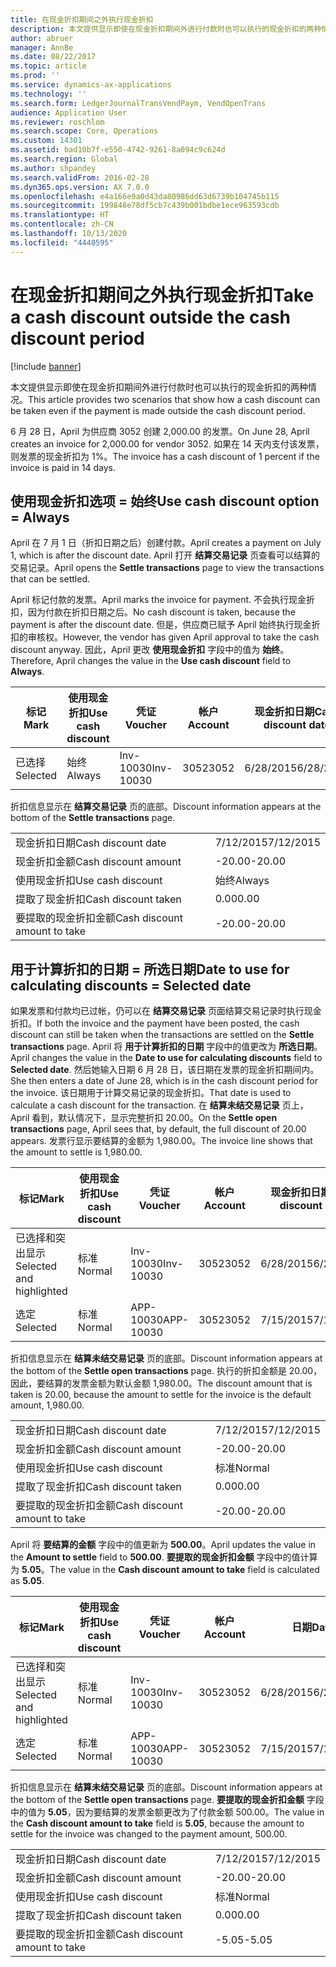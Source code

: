 ```yaml
---
title: 在现金折扣期间之外执行现金折扣
description: 本文提供显示即使在现金折扣期间外进行付款时也可以执行的现金折扣的两种情况。
author: abruer
manager: AnnBe
ms.date: 08/22/2017
ms.topic: article
ms.prod: ''
ms.service: dynamics-ax-applications
ms.technology: ''
ms.search.form: LedgerJournalTransVendPaym, VendOpenTrans
audience: Application User
ms.reviewer: roschlom
ms.search.scope: Core, Operations
ms.custom: 14301
ms.assetid: bad10b7f-e550-4742-9261-8a094c9c624d
ms.search.region: Global
ms.author: shpandey
ms.search.validFrom: 2016-02-28
ms.dyn365.ops.version: AX 7.0.0
ms.openlocfilehash: e4a166e9a0d43da80986dd63d6739b104745b115
ms.sourcegitcommit: 199848e78df5cb7c439b001bdbe1ece963593cdb
ms.translationtype: HT
ms.contentlocale: zh-CN
ms.lasthandoff: 10/13/2020
ms.locfileid: "4440595"
---
```

# <a name="take-a-cash-discount-outside-the-cash-discount-period"></a><span data-ttu-id="87e32-103">在现金折扣期间之外执行现金折扣</span><span class="sxs-lookup"><span data-stu-id="87e32-103">Take a cash discount outside the cash discount period</span></span>

[!include [banner](../includes/banner.md)]

<span data-ttu-id="87e32-104">本文提供显示即使在现金折扣期间外进行付款时也可以执行的现金折扣的两种情况。</span><span class="sxs-lookup"><span data-stu-id="87e32-104">This article provides two scenarios that show how a cash discount can be taken even if the payment is made outside the cash discount period.</span></span>

<span data-ttu-id="87e32-105">6 月 28 日，April 为供应商 3052 创建 2,000.00 的发票。</span><span class="sxs-lookup"><span data-stu-id="87e32-105">On June 28, April creates an invoice for 2,000.00 for vendor 3052.</span></span> <span data-ttu-id="87e32-106">如果在 14 天内支付该发票，则发票的现金折扣为 1%。</span><span class="sxs-lookup"><span data-stu-id="87e32-106">The invoice has a cash discount of 1 percent if the invoice is paid in 14 days.</span></span>

## <a name="use-cash-discount-option--always"></a><span data-ttu-id="87e32-107">使用现金折扣选项 = 始终</span><span class="sxs-lookup"><span data-stu-id="87e32-107">Use cash discount option = Always</span></span>
<span data-ttu-id="87e32-108">April 在 7 月 1 日（折扣日期之后）创建付款。</span><span class="sxs-lookup"><span data-stu-id="87e32-108">April creates a payment on July 1, which is after the discount date.</span></span> <span data-ttu-id="87e32-109">April 打开 **结算交易记录** 页查看可以结算的交易记录。</span><span class="sxs-lookup"><span data-stu-id="87e32-109">April opens the **Settle transactions** page to view the transactions that can be settled.</span></span> 

<span data-ttu-id="87e32-110">April 标记付款的发票。</span><span class="sxs-lookup"><span data-stu-id="87e32-110">April marks the invoice for payment.</span></span> <span data-ttu-id="87e32-111">不会执行现金折扣，因为付款在折扣日期之后。</span><span class="sxs-lookup"><span data-stu-id="87e32-111">No cash discount is taken, because the payment is after the discount date.</span></span> <span data-ttu-id="87e32-112">但是，供应商已赋予 April 始终执行现金折扣的审核权。</span><span class="sxs-lookup"><span data-stu-id="87e32-112">However, the vendor has given April approval to take the cash discount anyway.</span></span> <span data-ttu-id="87e32-113">因此，April 更改 **使用现金折扣** 字段中的值为 **始终**。</span><span class="sxs-lookup"><span data-stu-id="87e32-113">Therefore, April changes the value in the **Use cash discount** field to **Always**.</span></span>

| <span data-ttu-id="87e32-114">标记</span><span class="sxs-lookup"><span data-stu-id="87e32-114">Mark</span></span>     | <span data-ttu-id="87e32-115">使用现金折扣</span><span class="sxs-lookup"><span data-stu-id="87e32-115">Use cash discount</span></span> | <span data-ttu-id="87e32-116">凭证</span><span class="sxs-lookup"><span data-stu-id="87e32-116">Voucher</span></span>   | <span data-ttu-id="87e32-117">帐户</span><span class="sxs-lookup"><span data-stu-id="87e32-117">Account</span></span> | <span data-ttu-id="87e32-118">现金折扣日期</span><span class="sxs-lookup"><span data-stu-id="87e32-118">Cash discount date</span></span> | <span data-ttu-id="87e32-119">到期日期</span><span class="sxs-lookup"><span data-stu-id="87e32-119">Due date</span></span>  | <span data-ttu-id="87e32-120">开票</span><span class="sxs-lookup"><span data-stu-id="87e32-120">Invoice</span></span> | <span data-ttu-id="87e32-121">交易记录币种金额</span><span class="sxs-lookup"><span data-stu-id="87e32-121">Amount in transaction currency</span></span> | <span data-ttu-id="87e32-122">货币</span><span class="sxs-lookup"><span data-stu-id="87e32-122">Currency</span></span> | <span data-ttu-id="87e32-123">要结算的金额</span><span class="sxs-lookup"><span data-stu-id="87e32-123">Amount to settle</span></span> |
|----------|-------------------|-----------|---------|--------------------|-----------|---------|--------------------------------|----------|------------------|
| <span data-ttu-id="87e32-124">已选择</span><span class="sxs-lookup"><span data-stu-id="87e32-124">Selected</span></span> | <span data-ttu-id="87e32-125">始终</span><span class="sxs-lookup"><span data-stu-id="87e32-125">Always</span></span>            | <span data-ttu-id="87e32-126">Inv-10030</span><span class="sxs-lookup"><span data-stu-id="87e32-126">Inv-10030</span></span> | <span data-ttu-id="87e32-127">3052</span><span class="sxs-lookup"><span data-stu-id="87e32-127">3052</span></span>    | <span data-ttu-id="87e32-128">6/28/2015</span><span class="sxs-lookup"><span data-stu-id="87e32-128">6/28/2015</span></span>          | <span data-ttu-id="87e32-129">7/12/2015</span><span class="sxs-lookup"><span data-stu-id="87e32-129">7/12/2015</span></span> | <span data-ttu-id="87e32-130">10030</span><span class="sxs-lookup"><span data-stu-id="87e32-130">10030</span></span>   | <span data-ttu-id="87e32-131">-2,000.00</span><span class="sxs-lookup"><span data-stu-id="87e32-131">-2,000.00</span></span>                      | <span data-ttu-id="87e32-132">美元</span><span class="sxs-lookup"><span data-stu-id="87e32-132">USD</span></span>      | <span data-ttu-id="87e32-133">-1,980.00</span><span class="sxs-lookup"><span data-stu-id="87e32-133">-1,980.00</span></span>        |

<span data-ttu-id="87e32-134">折扣信息显示在 **结算交易记录** 页的底部。</span><span class="sxs-lookup"><span data-stu-id="87e32-134">Discount information appears at the bottom of the **Settle transactions** page.</span></span>

|                              |           |
|------------------------------|-----------|
| <span data-ttu-id="87e32-135">现金折扣日期</span><span class="sxs-lookup"><span data-stu-id="87e32-135">Cash discount date</span></span>           | <span data-ttu-id="87e32-136">7/12/2015</span><span class="sxs-lookup"><span data-stu-id="87e32-136">7/12/2015</span></span> |
| <span data-ttu-id="87e32-137">现金折扣金额</span><span class="sxs-lookup"><span data-stu-id="87e32-137">Cash discount amount</span></span>         | <span data-ttu-id="87e32-138">-20.00</span><span class="sxs-lookup"><span data-stu-id="87e32-138">-20.00</span></span>    |
| <span data-ttu-id="87e32-139">使用现金折扣</span><span class="sxs-lookup"><span data-stu-id="87e32-139">Use cash discount</span></span>            | <span data-ttu-id="87e32-140">始终</span><span class="sxs-lookup"><span data-stu-id="87e32-140">Always</span></span>    |
| <span data-ttu-id="87e32-141">提取了现金折扣</span><span class="sxs-lookup"><span data-stu-id="87e32-141">Cash discount taken</span></span>          | <span data-ttu-id="87e32-142">0.00</span><span class="sxs-lookup"><span data-stu-id="87e32-142">0.00</span></span>      |
| <span data-ttu-id="87e32-143">要提取的现金折扣金额</span><span class="sxs-lookup"><span data-stu-id="87e32-143">Cash discount amount to take</span></span> | <span data-ttu-id="87e32-144">-20.00</span><span class="sxs-lookup"><span data-stu-id="87e32-144">-20.00</span></span>    |

## <a name="date-to-use-for-calculating-discounts--selected-date"></a><span data-ttu-id="87e32-145">用于计算折扣的日期 = 所选日期</span><span class="sxs-lookup"><span data-stu-id="87e32-145">Date to use for calculating discounts = Selected date</span></span>
<span data-ttu-id="87e32-146">如果发票和付款均已过帐，仍可以在 **结算交易记录** 页面结算交易记录时执行现金折扣。</span><span class="sxs-lookup"><span data-stu-id="87e32-146">If both the invoice and the payment have been posted, the cash discount can still be taken when the transactions are settled on the **Settle transactions** page.</span></span> <span data-ttu-id="87e32-147">April 将 **用于计算折扣的日期** 字段中的值更改为 **所选日期**。</span><span class="sxs-lookup"><span data-stu-id="87e32-147">April changes the value in the **Date to use for calculating discounts** field to **Selected date**.</span></span> <span data-ttu-id="87e32-148">然后她输入日期 6 月 28 日，该日期在发票的现金折扣期间内。</span><span class="sxs-lookup"><span data-stu-id="87e32-148">She then enters a date of June 28, which is in the cash discount period for the invoice.</span></span> <span data-ttu-id="87e32-149">该日期用于计算交易记录的现金折扣。</span><span class="sxs-lookup"><span data-stu-id="87e32-149">That date is used to calculate a cash discount for the transaction.</span></span> <span data-ttu-id="87e32-150">在 **结算未结交易记录** 页上，April 看到，默认情况下，显示完整折扣 20.00。</span><span class="sxs-lookup"><span data-stu-id="87e32-150">On the **Settle open transactions** page, April sees that, by default, the full discount of 20.00 appears.</span></span> <span data-ttu-id="87e32-151">发票行显示要结算的金额为 1,980.00。</span><span class="sxs-lookup"><span data-stu-id="87e32-151">The invoice line shows that the amount to settle is 1,980.00.</span></span>

| <span data-ttu-id="87e32-152">标记</span><span class="sxs-lookup"><span data-stu-id="87e32-152">Mark</span></span>                     | <span data-ttu-id="87e32-153">使用现金折扣</span><span class="sxs-lookup"><span data-stu-id="87e32-153">Use cash discount</span></span> | <span data-ttu-id="87e32-154">凭证</span><span class="sxs-lookup"><span data-stu-id="87e32-154">Voucher</span></span>   | <span data-ttu-id="87e32-155">帐户</span><span class="sxs-lookup"><span data-stu-id="87e32-155">Account</span></span> | <span data-ttu-id="87e32-156">现金折扣日期</span><span class="sxs-lookup"><span data-stu-id="87e32-156">Cash discount date</span></span> | <span data-ttu-id="87e32-157">到期日期</span><span class="sxs-lookup"><span data-stu-id="87e32-157">Due date</span></span>  | <span data-ttu-id="87e32-158">开票</span><span class="sxs-lookup"><span data-stu-id="87e32-158">Invoice</span></span> | <span data-ttu-id="87e32-159">交易记录币种金额</span><span class="sxs-lookup"><span data-stu-id="87e32-159">Amount in transaction currency</span></span> | <span data-ttu-id="87e32-160">货币</span><span class="sxs-lookup"><span data-stu-id="87e32-160">Currency</span></span> | <span data-ttu-id="87e32-161">要结算的金额</span><span class="sxs-lookup"><span data-stu-id="87e32-161">Amount to settle</span></span> |
|--------------------------|-------------------|-----------|---------|--------------------|-----------|---------|--------------------------------|----------|------------------|
| <span data-ttu-id="87e32-162">已选择和突出显示</span><span class="sxs-lookup"><span data-stu-id="87e32-162">Selected and highlighted</span></span> | <span data-ttu-id="87e32-163">标准</span><span class="sxs-lookup"><span data-stu-id="87e32-163">Normal</span></span>            | <span data-ttu-id="87e32-164">Inv-10030</span><span class="sxs-lookup"><span data-stu-id="87e32-164">Inv-10030</span></span> | <span data-ttu-id="87e32-165">3052</span><span class="sxs-lookup"><span data-stu-id="87e32-165">3052</span></span>    | <span data-ttu-id="87e32-166">6/28/2015</span><span class="sxs-lookup"><span data-stu-id="87e32-166">6/28/2015</span></span>          | <span data-ttu-id="87e32-167">7/12/2015</span><span class="sxs-lookup"><span data-stu-id="87e32-167">7/12/2015</span></span> | <span data-ttu-id="87e32-168">10030</span><span class="sxs-lookup"><span data-stu-id="87e32-168">10030</span></span>   | <span data-ttu-id="87e32-169">-2,000.00</span><span class="sxs-lookup"><span data-stu-id="87e32-169">-2,000.00</span></span>                      | <span data-ttu-id="87e32-170">美元</span><span class="sxs-lookup"><span data-stu-id="87e32-170">USD</span></span>      | <span data-ttu-id="87e32-171">-1,980.00</span><span class="sxs-lookup"><span data-stu-id="87e32-171">-1,980.00</span></span>        |
| <span data-ttu-id="87e32-172">选定</span><span class="sxs-lookup"><span data-stu-id="87e32-172">Selected</span></span>                 | <span data-ttu-id="87e32-173">标准</span><span class="sxs-lookup"><span data-stu-id="87e32-173">Normal</span></span>            | <span data-ttu-id="87e32-174">APP-10030</span><span class="sxs-lookup"><span data-stu-id="87e32-174">APP-10030</span></span> | <span data-ttu-id="87e32-175">3052</span><span class="sxs-lookup"><span data-stu-id="87e32-175">3052</span></span>    | <span data-ttu-id="87e32-176">7/15/2015</span><span class="sxs-lookup"><span data-stu-id="87e32-176">7/15/2015</span></span>          | <span data-ttu-id="87e32-177">7/15/2015</span><span class="sxs-lookup"><span data-stu-id="87e32-177">7/15/2015</span></span> |         | <span data-ttu-id="87e32-178">500.00</span><span class="sxs-lookup"><span data-stu-id="87e32-178">500.00</span></span>                         | <span data-ttu-id="87e32-179">美元</span><span class="sxs-lookup"><span data-stu-id="87e32-179">USD</span></span>      | <span data-ttu-id="87e32-180">500.00</span><span class="sxs-lookup"><span data-stu-id="87e32-180">500.00</span></span>           |

<span data-ttu-id="87e32-181">折扣信息显示在 **结算未结交易记录** 页的底部。</span><span class="sxs-lookup"><span data-stu-id="87e32-181">Discount information appears at the bottom of the **Settle open transactions** page.</span></span> <span data-ttu-id="87e32-182">执行的折扣金额是 20.00，因此，要结算的发票金额为默认金额 1,980.00。</span><span class="sxs-lookup"><span data-stu-id="87e32-182">The discount amount that is taken is 20.00, because the amount to settle for the invoice is the default amount, 1,980.00.</span></span>

|                              |           |
|------------------------------|-----------|
| <span data-ttu-id="87e32-183">现金折扣日期</span><span class="sxs-lookup"><span data-stu-id="87e32-183">Cash discount date</span></span>           | <span data-ttu-id="87e32-184">7/12/2015</span><span class="sxs-lookup"><span data-stu-id="87e32-184">7/12/2015</span></span> |
| <span data-ttu-id="87e32-185">现金折扣金额</span><span class="sxs-lookup"><span data-stu-id="87e32-185">Cash discount amount</span></span>         | <span data-ttu-id="87e32-186">-20.00</span><span class="sxs-lookup"><span data-stu-id="87e32-186">-20.00</span></span>    |
| <span data-ttu-id="87e32-187">使用现金折扣</span><span class="sxs-lookup"><span data-stu-id="87e32-187">Use cash discount</span></span>            | <span data-ttu-id="87e32-188">标准</span><span class="sxs-lookup"><span data-stu-id="87e32-188">Normal</span></span>    |
| <span data-ttu-id="87e32-189">提取了现金折扣</span><span class="sxs-lookup"><span data-stu-id="87e32-189">Cash discount taken</span></span>          | <span data-ttu-id="87e32-190">0.00</span><span class="sxs-lookup"><span data-stu-id="87e32-190">0.00</span></span>      |
| <span data-ttu-id="87e32-191">要提取的现金折扣金额</span><span class="sxs-lookup"><span data-stu-id="87e32-191">Cash discount amount to take</span></span> | <span data-ttu-id="87e32-192">-20.00</span><span class="sxs-lookup"><span data-stu-id="87e32-192">-20.00</span></span>    |

<span data-ttu-id="87e32-193">April 将 **要结算的金额** 字段中的值更新为 **500.00**。</span><span class="sxs-lookup"><span data-stu-id="87e32-193">April updates the value in the **Amount to settle** field to **500.00**.</span></span> <span data-ttu-id="87e32-194">**要提取的现金折扣金额** 字段中的值计算为 **5.05**。</span><span class="sxs-lookup"><span data-stu-id="87e32-194">The value in the **Cash discount amount to take** field is calculated as **5.05**.</span></span>

| <span data-ttu-id="87e32-195">标记</span><span class="sxs-lookup"><span data-stu-id="87e32-195">Mark</span></span>                     | <span data-ttu-id="87e32-196">使用现金折扣</span><span class="sxs-lookup"><span data-stu-id="87e32-196">Use cash discount</span></span> | <span data-ttu-id="87e32-197">凭证</span><span class="sxs-lookup"><span data-stu-id="87e32-197">Voucher</span></span>   | <span data-ttu-id="87e32-198">帐户</span><span class="sxs-lookup"><span data-stu-id="87e32-198">Account</span></span> | <span data-ttu-id="87e32-199">日期</span><span class="sxs-lookup"><span data-stu-id="87e32-199">Date</span></span>      | <span data-ttu-id="87e32-200">到期日期</span><span class="sxs-lookup"><span data-stu-id="87e32-200">Due date</span></span>  | <span data-ttu-id="87e32-201">开票</span><span class="sxs-lookup"><span data-stu-id="87e32-201">Invoice</span></span> | <span data-ttu-id="87e32-202">交易记录币种金额</span><span class="sxs-lookup"><span data-stu-id="87e32-202">Amount in transaction currency</span></span> | <span data-ttu-id="87e32-203">货币</span><span class="sxs-lookup"><span data-stu-id="87e32-203">Currency</span></span> | <span data-ttu-id="87e32-204">要结算的金额</span><span class="sxs-lookup"><span data-stu-id="87e32-204">Amount to settle</span></span> |
|--------------------------|-------------------|-----------|---------|-----------|-----------|---------|--------------------------------|----------|------------------|
| <span data-ttu-id="87e32-205">已选择和突出显示</span><span class="sxs-lookup"><span data-stu-id="87e32-205">Selected and highlighted</span></span> | <span data-ttu-id="87e32-206">标准</span><span class="sxs-lookup"><span data-stu-id="87e32-206">Normal</span></span>            | <span data-ttu-id="87e32-207">Inv-10030</span><span class="sxs-lookup"><span data-stu-id="87e32-207">Inv-10030</span></span> | <span data-ttu-id="87e32-208">3052</span><span class="sxs-lookup"><span data-stu-id="87e32-208">3052</span></span>    | <span data-ttu-id="87e32-209">6/28/2015</span><span class="sxs-lookup"><span data-stu-id="87e32-209">6/28/2015</span></span> | <span data-ttu-id="87e32-210">7/12/2015</span><span class="sxs-lookup"><span data-stu-id="87e32-210">7/12/2015</span></span> | <span data-ttu-id="87e32-211">10030</span><span class="sxs-lookup"><span data-stu-id="87e32-211">10030</span></span>   | <span data-ttu-id="87e32-212">2,000.00</span><span class="sxs-lookup"><span data-stu-id="87e32-212">2,000.00</span></span>                       | <span data-ttu-id="87e32-213">美元</span><span class="sxs-lookup"><span data-stu-id="87e32-213">USD</span></span>      | <span data-ttu-id="87e32-214">-500.00</span><span class="sxs-lookup"><span data-stu-id="87e32-214">-500.00</span></span>          |
| <span data-ttu-id="87e32-215">选定</span><span class="sxs-lookup"><span data-stu-id="87e32-215">Selected</span></span>                 | <span data-ttu-id="87e32-216">标准</span><span class="sxs-lookup"><span data-stu-id="87e32-216">Normal</span></span>            | <span data-ttu-id="87e32-217">APP-10030</span><span class="sxs-lookup"><span data-stu-id="87e32-217">APP-10030</span></span> | <span data-ttu-id="87e32-218">3052</span><span class="sxs-lookup"><span data-stu-id="87e32-218">3052</span></span>    | <span data-ttu-id="87e32-219">7/15/2015</span><span class="sxs-lookup"><span data-stu-id="87e32-219">7/15/2015</span></span> | <span data-ttu-id="87e32-220">7/15/2015</span><span class="sxs-lookup"><span data-stu-id="87e32-220">7/15/2015</span></span> |         | <span data-ttu-id="87e32-221">500.00</span><span class="sxs-lookup"><span data-stu-id="87e32-221">500.00</span></span>                         | <span data-ttu-id="87e32-222">美元</span><span class="sxs-lookup"><span data-stu-id="87e32-222">USD</span></span>      | <span data-ttu-id="87e32-223">500.00</span><span class="sxs-lookup"><span data-stu-id="87e32-223">500.00</span></span>           |

<span data-ttu-id="87e32-224">折扣信息显示在 **结算未结交易记录** 页的底部。</span><span class="sxs-lookup"><span data-stu-id="87e32-224">Discount information appears at the bottom of the **Settle open transactions** page.</span></span> <span data-ttu-id="87e32-225">**要提取的现金折扣金额** 字段中的值为 **5.05**，因为要结算的发票金额更改为了付款金额 500.00。</span><span class="sxs-lookup"><span data-stu-id="87e32-225">The value in the **Cash discount amount to take** field is **5.05**, because the amount to settle for the invoice was changed to the payment amount, 500.00.</span></span>

|                              |           |
|------------------------------|-----------|
| <span data-ttu-id="87e32-226">现金折扣日期</span><span class="sxs-lookup"><span data-stu-id="87e32-226">Cash discount date</span></span>           | <span data-ttu-id="87e32-227">7/12/2015</span><span class="sxs-lookup"><span data-stu-id="87e32-227">7/12/2015</span></span> |
| <span data-ttu-id="87e32-228">现金折扣金额</span><span class="sxs-lookup"><span data-stu-id="87e32-228">Cash discount amount</span></span>         | <span data-ttu-id="87e32-229">-20.00</span><span class="sxs-lookup"><span data-stu-id="87e32-229">-20.00</span></span>    |
| <span data-ttu-id="87e32-230">使用现金折扣</span><span class="sxs-lookup"><span data-stu-id="87e32-230">Use cash discount</span></span>            | <span data-ttu-id="87e32-231">标准</span><span class="sxs-lookup"><span data-stu-id="87e32-231">Normal</span></span>    |
| <span data-ttu-id="87e32-232">提取了现金折扣</span><span class="sxs-lookup"><span data-stu-id="87e32-232">Cash discount taken</span></span>          | <span data-ttu-id="87e32-233">0.00</span><span class="sxs-lookup"><span data-stu-id="87e32-233">0.00</span></span>      |
| <span data-ttu-id="87e32-234">要提取的现金折扣金额</span><span class="sxs-lookup"><span data-stu-id="87e32-234">Cash discount amount to take</span></span> | <span data-ttu-id="87e32-235">-5.05</span><span class="sxs-lookup"><span data-stu-id="87e32-235">-5.05</span></span>     |





